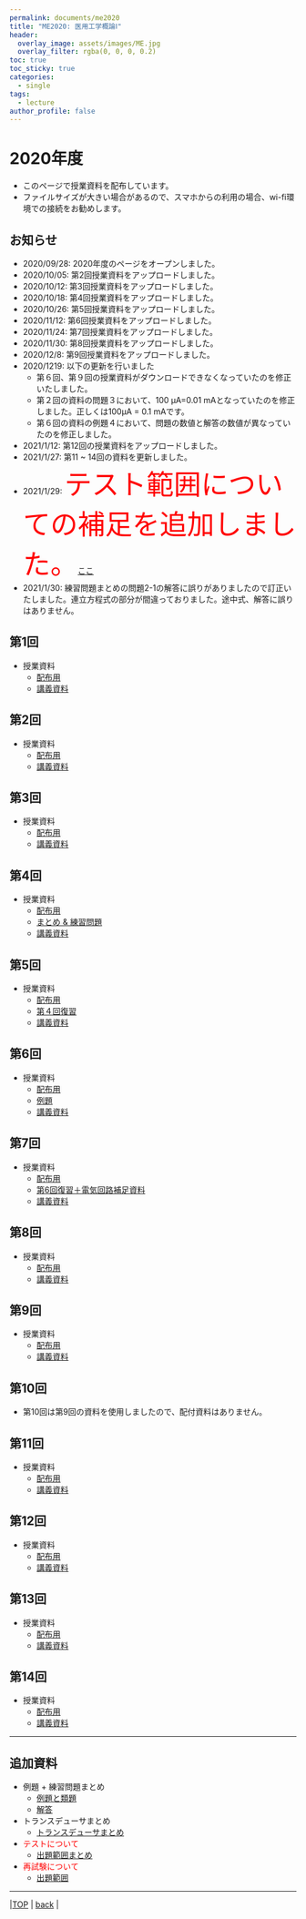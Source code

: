 ```yaml
---
permalink: documents/me2020
title: "ME2020: 医用工学概論Ⅰ"
header:
  overlay_image: assets/images/ME.jpg
  overlay_filter: rgba(0, 0, 0, 0.2)
toc: true
toc_sticky: true
categories:
  - single
tags:
  - lecture
author_profile: false
---
```


# 2020年度

* このページで授業資料を配布しています。
* ファイルサイズが大きい場合があるので、スマホからの利用の場合、wi-fi環境での接続をお勧めします。

## お知らせ
* 2020/09/28: 2020年度のページをオープンしました。
* 2020/10/05: 第2回授業資料をアップロードしました。
* 2020/10/12: 第3回授業資料をアップロードしました。
* 2020/10/18: 第4回授業資料をアップロードしました。
* 2020/10/26: 第5回授業資料をアップロードしました。
* 2020/11/12: 第6回授業資料をアップロードしました。
* 2020/11/24: 第7回授業資料をアップロードしました。
* 2020/11/30: 第8回授業資料をアップロードしました。
* 2020/12/8: 第9回授業資料をアップロードしました。
* 2020/1219: 以下の更新を行いました
  * 第６回、第９回の授業資料がダウンロードできなくなっていたのを修正いたしました。
  * 第２回の資料の問題３において、100 μA=0.01 mAとなっていたのを修正しました。正しくは100μA = 0.1 mAです。
  * 第６回の資料の例題４において、問題の数値と解答の数値が異なっていたのを修正しました。
* 2021/1/12: 第12回の授業資料をアップロードしました。
* 2021/1/27: 第11 ~ 14回の資料を更新しました。
* 2021/1/29: <font size="15" color="#ff0000">テスト範囲についての補足を追加しました。</font>[ここ](#追加資料)
* 2021/1/30: 練習問題まとめの問題2-1の解答に誤りがありましたので訂正いたしました。連立方程式の部分が間違っておりました。途中式、解答に誤りはありません。

## 第1回  
* 授業資料  
  * [配布用](attached/lecture1_9up.pdf)  
  * [講義資料](attached/lecture1.pdf)  

## 第2回  
* 授業資料  
  * [配布用](attached/lecture2_9up.pdf)  
  * [講義資料](attached/lecture2_cmp.pdf)  

## 第3回  
* 授業資料  
  * [配布用](attached/lecture3_9up.pdf)  
  * [講義資料](attached/lecture3.pdf)  

## 第4回  
* 授業資料  
  * [配布用](attached/lecture4_9up.pdf)  
  * [まとめ & 練習問題](attached/lecture4_summary.pdf)  
  * [講義資料](attached/lecture4.pdf)  

## 第5回  
* 授業資料  
  * [配布用](attached/lecture5_9up.pdf)  
  * [第４回復習](attached/lecture5_review.pdf)  
  * [講義資料](attached/lecture5_cmp.pdf)  

## 第6回  
* 授業資料  
  * [配布用](attached/lecture6_handout.pdf)  
  * [例題](attached/lecture6_examples.pdf)  
  * [講義資料](attached/lecture6.pdf)  

## 第7回  
* 授業資料  
  * [配布用](attached/lecture7_9up.pdf)  
  * [第6回復習＋電気回路補足資料](attached/lecture7_review.pdf)  
  * [講義資料](attached/lecture7_cmp.pdf)  

## 第8回  
* 授業資料  
  * [配布用](attached/lecture8_handout.pdf)   
  * [講義資料](attached/lecture8.pdf)  

## 第9回  
* 授業資料  
  * [配布用](attached/lecture9_handout.pdf)   
  * [講義資料](attached/lecture9.pdf)  

## 第10回
* 第10回は第9回の資料を使用しましたので、配付資料はありません。

## 第11回  
* 授業資料  
  * [配布用](attached/lecture11_handout.pdf)   
  * [講義資料](attached/lecture11.pdf)  
  
## 第12回  
* 授業資料  
  * [配布用](attached/lecture12_handout.pdf)   
  * [講義資料](attached/lecture12.pdf)  
  
## 第13回  
* 授業資料  
  * [配布用](attached/lecture13.pdf)   
  * [講義資料](attached/lecture13_cmp.pdf)  

## 第14回  
* 授業資料  
  * [配布用](attached/lecture14_handout.pdf)   
  * [講義資料](attached/lecture14.pdf)  

---

## 追加資料  
* 例題 + 練習問題まとめ
  * [例題と類題](attached/exercise_9up.pdf)
  * [解答](attached/exercise_answer_9up_rev.pdf)
* トランスデューサまとめ
  * [トランスデューサまとめ](attached/transducer.pdf)
* <font color="#ff0000">テストについて</font>
  * [出題範囲まとめ](attached/exam_info.pdf)  
* <font color="#ff0000">再試験について</font>
  * [出題範囲](reexam)
  
---
  
|[TOP](/) | <a href="javascript:history.back()">back</a> |
